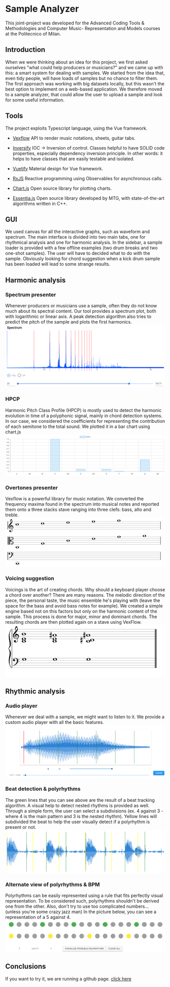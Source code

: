 # Sample Analyzer

This joint-project was developed for the Advanced Coding Tools & Methodologies and Computer Music- Representation and Models courses at the Politecnico of Milan.

## Introduction

When we were thinking about an idea for this project, we first asked ourselves "what could help producers or musicians?" and we came up with this: a smart system for dealing with samples.
We started from the idea that, even tidy people, will have loads of samples but no chance to filter them. The first approach was working with big datasets locally, but this wasn't the best option to implement on a web-based application. 
We therefore moved to a sample analyzer, that could allow the user to upload a sample and look for some useful information.

## Tools

The project exploits Typescript language, using the Vue framework.

* [Vexflow](https://github.com/0xfe/vexflow) API to render music notations, sheets, guitar tabs.​

* [Inversify](https://github.com/inversify/InversifyJS) IOC -> Inversion of control. Classes helpful to have SOLID code properties, especially dependency inversion principle.​ In other words: it helps to have classes that are easily testable and isolated.​
* [Vuetify](https://vuetifyjs.com/en/)​ Material design for Vue framework​.

* [RxJS](https://rxjs-dev.firebaseapp.com/)​ Reactive programming using Observables for asynchronous calls.​

* [Chart.js](https://www.chartjs.org/)​ Open source library for plotting charts.​

* [Essentia.js](https://mtg.github.io/essentia.js/) Open source library developed by MTG, with state-of-the-art algorithms written in C++.

## GUI

We used canvas for all the interactive graphs, such as waveform and spectrum.
The main interface is divided into two main tabs, one for rhythmical analysis and one for harmonic analysis.
In the sidebar, a sample loader is provided with a few offline examples (two drum breaks and two one-shot samples).
The user will have to decided what to do with the sample. Obviously looking for chord suggestion when a kick drum sample has been loaded will lead to some strange results.

## Harmonic analysis

### Spectrum presenter

Whenever producers or musicians use a sample, often they do not know much about its spectral content. Our tool provides a spectrum plot, both with logarithmic or linear axis.
A peak detection algorithm also tries to predict the pitch of the sample and plots the first harmonics.
![spectrum](/screenshots/spectrum.png)

### HPCP

Harmonic Pitch Class Profile (HPCP) is mostly used to detect the harmonic evolution in time of a polyphonic signal, mainly in chord detection systems. In our case, we considered the coefficients for representing the contribution of each semitone to the total sound. We plotted it in a bar chart using chart.js
![hpcp](/screenshots/hpcp.png)

### Overtones presenter

Vexflow is a powerful library for music notation. We converted the frequency maxima found in the spectrum into musical notes and reported them onto a three stacks stave ranging into three clefs: bass, alto and treble.
![spectrum](/screenshots/overtones.png)

### Voicing suggestion

Voicings is the art of creating chords.
Why should a keyboard player choose a chord over another? There are many reasons. The melodic direction of the piece, the personal taste, the music ensemble he's playing with (leave the space for the bass and avoid bass notes for example).
We created a simple engine based not on this factors but only on the harmonic content of the sample. This process is done for major, minor and dominant chords.
The resulting chords are then plotted again on a stave using VexFlow.
![voicing](/screenshots/voicing.png)

## Rhythmic analysis

### Audio player

Whenever we deal with a sample, we might want to listen to it. We provide a custom audio player with all the basic features.
![audioplayer](/screenshots/audioplayer.png)

### Beat detection & polyrhythms

The green lines that you can see above are the result of a beat tracking algorithm.
A visual help to detect nested rhythms is provided as well. 
Through a simple form, the user can select a subdivisions (ex. 4 against 3 - where 4 is the main pattern and 3 is the nested rhythm).
Yellow lines will subdivided the beat to help the user visually detect if a polyrhythm is present or not.
![poly1](/screenshots/poly.png)

### Alternate view of polyrhythms & BPM

Polyrhythms can be easily represented using a rule that fits perfectly visual representation.
To be considered such, polyrhythms shouldn't be derived one from the other. Also, don't try to use too complicated numbers...
(unless you're some crazy jazz man)
In the picture below, you can see a representation of a 5 against 4.
![poly2](/screenshots/poly2.png)

## Conclusions

If you want to try it, we are running a github page. [click here](https://minettiandrea.github.io/sample-analyzer/)
